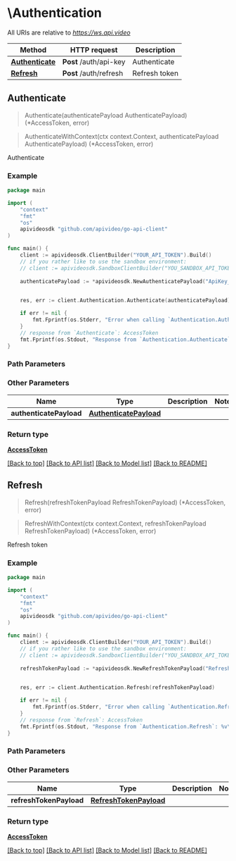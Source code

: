 # \Authentication

All URIs are relative to *https://ws.api.video*

Method | HTTP request | Description
------------- | ------------- | -------------
[**Authenticate**](Authentication.md#Authenticate) | **Post** /auth/api-key | Authenticate
[**Refresh**](Authentication.md#Refresh) | **Post** /auth/refresh | Refresh token



## Authenticate

> Authenticate(authenticatePayload AuthenticatePayload) (*AccessToken, error)

> AuthenticateWithContext(ctx context.Context, authenticatePayload AuthenticatePayload) (*AccessToken, error)


Authenticate



### Example

```go
package main

import (
    "context"
    "fmt"
    "os"
    apivideosdk "github.com/apivideo/go-api-client"
)

func main() {
    client := apivideosdk.ClientBuilder("YOUR_API_TOKEN").Build()
    // if you rather like to use the sandbox environment:
    // client := apivideosdk.SandboxClientBuilder("YOU_SANDBOX_API_TOKEN").Build()
        
    authenticatePayload := *apivideosdk.NewAuthenticatePayload("ApiKey_example") // AuthenticatePayload | 

    
    res, err := client.Authentication.Authenticate(authenticatePayload)

    if err != nil {
        fmt.Fprintf(os.Stderr, "Error when calling `Authentication.Authenticate``: %v\n", err)
    }
    // response from `Authenticate`: AccessToken
    fmt.Fprintf(os.Stdout, "Response from `Authentication.Authenticate`: %v\n", res)
}
```

### Path Parameters



### Other Parameters



Name | Type | Description  | Notes
------------- | ------------- | ------------- | -------------
**authenticatePayload** | [**AuthenticatePayload**](AuthenticatePayload.md) |  | 

### Return type

[**AccessToken**](access-token.md)

[[Back to top]](#) [[Back to API list]](../README.md#documentation-for-api-endpoints)
[[Back to Model list]](../README.md#documentation-for-models)
[[Back to README]](../README.md)


## Refresh

> Refresh(refreshTokenPayload RefreshTokenPayload) (*AccessToken, error)

> RefreshWithContext(ctx context.Context, refreshTokenPayload RefreshTokenPayload) (*AccessToken, error)


Refresh token



### Example

```go
package main

import (
    "context"
    "fmt"
    "os"
    apivideosdk "github.com/apivideo/go-api-client"
)

func main() {
    client := apivideosdk.ClientBuilder("YOUR_API_TOKEN").Build()
    // if you rather like to use the sandbox environment:
    // client := apivideosdk.SandboxClientBuilder("YOU_SANDBOX_API_TOKEN").Build()
        
    refreshTokenPayload := *apivideosdk.NewRefreshTokenPayload("RefreshToken_example") // RefreshTokenPayload | 

    
    res, err := client.Authentication.Refresh(refreshTokenPayload)

    if err != nil {
        fmt.Fprintf(os.Stderr, "Error when calling `Authentication.Refresh``: %v\n", err)
    }
    // response from `Refresh`: AccessToken
    fmt.Fprintf(os.Stdout, "Response from `Authentication.Refresh`: %v\n", res)
}
```

### Path Parameters



### Other Parameters



Name | Type | Description  | Notes
------------- | ------------- | ------------- | -------------
**refreshTokenPayload** | [**RefreshTokenPayload**](RefreshTokenPayload.md) |  | 

### Return type

[**AccessToken**](access-token.md)

[[Back to top]](#) [[Back to API list]](../README.md#documentation-for-api-endpoints)
[[Back to Model list]](../README.md#documentation-for-models)
[[Back to README]](../README.md)

